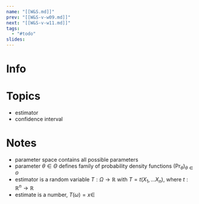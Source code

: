 ```yaml
---
name: "[[W&S.md]]"
prev: "[[W&S-v-w09.md]]"
next: "[[W&S-v-w11.md]]"
tags:
  - "#todo"
slides:
---
```



# Info


# Topics
- estimator
- confidence interval


# Notes
- parameter space contains all possible parameters
- parameter $\theta \in \Theta$ defines family of probability density functions $(\Pr_{\theta})_{\theta \in\Theta}$
- estimator is a random variable $T : \Omega \to \mathbb{R}$ with $T=t(X_{1}, \dots X_{n})$, where $t : \mathbb{R}^{n} \to \mathbb{R}$
- estimate is a number, $T(\omega) = x \in$
